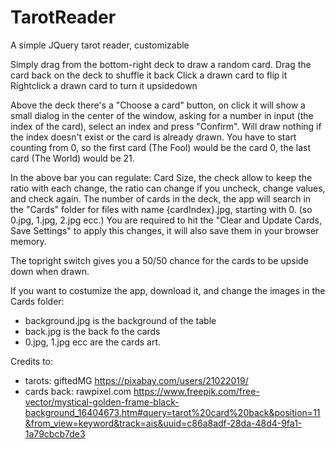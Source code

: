 # TarotReader
A simple JQuery tarot reader, customizable


Simply drag from the bottom-right deck to draw a random card.
Drag the card back on the deck to shuffle it back
Click a drawn card to flip it
Rightclick a drawn card to turn it upsidedown

Above the deck there's a "Choose a card" button, on click it will show a small dialog in the center of the window, asking for a number in input (the index of the card), select an index and press "Confirm".
Will draw nothing if the index doesn't exist or the card is already drawn.
You have to start counting from 0, so the first card (The Fool) would be the card 0, the last card (The World) would be 21.

In the above bar you can regulate:
Card Size, the check allow to keep the ratio with each change, the ratio can change if you uncheck, change values, and check again.
The number of cards in the deck, the app will search in the "Cards" folder for files with name {cardIndex}.jpg, starting with 0. (so 0.jpg, 1.jpg, 2.jpg ecc.)
You are required to hit the "Clear and Update Cards, Save Settings" to apply this changes, it will also save them in your browser memory.


The topright switch gives you a 50/50 chance for the cards to be upside down when drawn.




If you want to costumize the app, download it, and change the images in the Cards folder:
* background.jpg is the background of the table
* back.jpg is the back fo the cards
* 0.jpg, 1.jpg ecc are the cards art.




Credits to:

* tarots: giftedMG https://pixabay.com/users/21022019/
* cards back: rawpixel.com https://www.freepik.com/free-vector/mystical-golden-frame-black-background_16404673.htm#query=tarot%20card%20back&position=11&from_view=keyword&track=ais&uuid=c86a8adf-28da-48d4-9fa1-1a79cbcb7de3